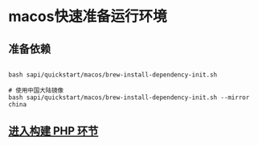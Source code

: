 # macos快速准备运行环境

## 准备依赖
```shell

bash sapi/quickstart/macos/brew-install-dependency-init.sh

# 使用中国大陆镜像
bash sapi/quickstart/macos/brew-install-dependency-init.sh --mirror china

```

## [进入构建 PHP 环节](../README.md#构建依赖库-构建swoole-打包)
